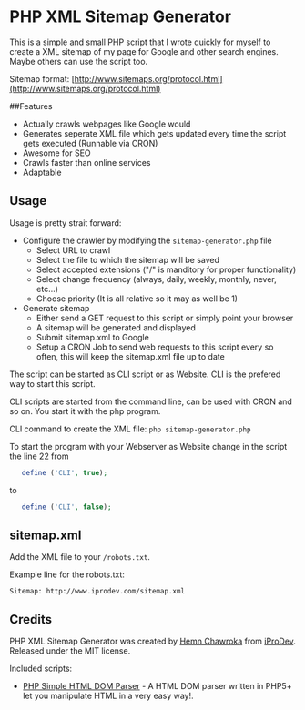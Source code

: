 # PHP XML Sitemap Generator

This is a simple and small PHP script that I wrote quickly for myself to create a XML sitemap of my page for Google and other search engines. Maybe others can use the script too.

Sitemap format: [http://www.sitemaps.org/protocol.html](http://www.sitemaps.org/protocol.html)

##Features
 - Actually crawls webpages like Google would
 - Generates seperate XML file which gets updated every time the script gets executed (Runnable via CRON)
 - Awesome for SEO
 - Crawls faster than online services
 - Adaptable

## Usage
Usage is pretty strait forward:
 - Configure the crawler by modifying the `sitemap-generator.php` file
    - Select URL to crawl
    - Select the file to which the sitemap will be saved
    - Select accepted extensions ("/" is manditory for proper functionality)
    - Select change frequency (always, daily, weekly, monthly, never, etc...)
    - Choose priority (It is all relative so it may as well be 1)
 - Generate sitemap
    - Either send a GET request to this script or simply point your browser
    - A sitemap will be generated and displayed
    - Submit sitemap.xml to Google
    - Setup a CRON Job to send web requests to this script every so often, this will keep the sitemap.xml file up to date

The script can be started as CLI script or as Website. CLI is the prefered way to start this script.

CLI scripts are started from the command line, can be used with CRON and so on. You start it with the php program.

CLI command to create the XML file: `php sitemap-generator.php`

To start the program with your Webserver as Website change in the script the line 22 from
```php
   define ('CLI', true);
```
to 
```php
   define ('CLI', false);
```


## sitemap.xml
Add the XML file to your `/robots.txt`.

Example line for the robots.txt:

```
Sitemap: http://www.iprodev.com/sitemap.xml
```


## Credits

PHP XML Sitemap Generator was created by [Hemn Chawroka](http://iprodev.com) from [iProDev](http://iprodev.com). Released under the MIT license.

Included scripts:

 - [PHP Simple HTML DOM Parser](http://simplehtmldom.sourceforge.net/) - A HTML DOM parser written in PHP5+ let you manipulate HTML in a very easy way!.
